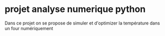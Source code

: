 # projet analyse numerique python
Dans ce projet on se propose de simuler et d'optimizer la température dans un four numériquement

